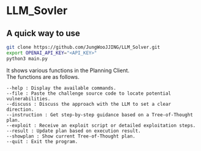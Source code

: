 # LLM_Sovler

## A quick way to use
```bash
git clone https://github.com/JungWooJJING/LLM_Solver.git
export OPENAI_API_KEY="<API_KEY>"
python3 main.py
```

It shows various functions in the Planning Client. <br>
The functions are as follows.

```
--help : Display the available commands.
--file : Paste the challenge source code to locate potential vulnerabilities.
--discuss : Discuss the approach with the LLM to set a clear direction.
--instruction : Get step-by-step guidance based on a Tree-of-Thought plan.
--exploit : Receive an exploit script or detailed exploitation steps.
--result : Update plan based on execution result.
--showplan : Show current Tree-of-Thought plan.
--quit : Exit the program.
```

